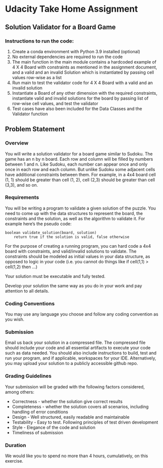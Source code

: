 # Udacity Take Home Assignment
## Solution Validator for a Board Game

### Instructions to run the code:

1. Create a conda environment with Python 3.9 installed (optional)
2. No external dependencies are required to run the code
3. The main function in the main module contains a hardcoded example of 4 X 4 Board with constraints as 
mentioned in the assignment document, and a valid and an invalid Solution which is instantiated by passing
cell values row-wise as a list
4. Run main to test the validator code for 4 X 4 Board with a valid and an invalid solution
5. Instantiate a Board of any other dimension with the required constraints, instantiate valid and invalid
solutions for the board by passing list of row-wise cell values, and test the validator
6. Test cases have also been included for the Data Classes and the Validator function

## Problem Statement

### Overview

You will write a solution validator for a board game similar to Sudoku. The game has an n by n board. Each row and column will be filled by numbers between 1 and n. Like Sudoku, each number can appear once and only once in each row and each column. But unlike Sudoku some adjacent cells have additional constraints between them. For example, in a 4x4 board cell (1, 1) should be greater than cell (1, 2), cell (2,3) should be greater than cell (3,3), and so on.

### Requirements

You will be writing a program to validate a given solution of the puzzle. You need to come up with the data structures to represent the board, the constraints and the solution, as well as the algorithm to validate it. For example here’s the pseudo code:

````
boolean validate_solution(board, solution)
	return true if the solution is valid, false otherwise
````

For the purpose of creating a running program, you can hard code a 4x4 board with constraints, and valid/invalid solutions to validate. The constraints should be modeled as initial values in your data structure, as opposed to logic in your code (i.e. you cannot do things like if cell(1,1) > cell(1,2) then …)

Your solution must be executable and fully tested.

Develop your solution the same way as you do in your work and pay attention to all details.

### Coding Conventions

You may use any language you choose and follow any coding convention as you wish.

### Submission

Email us back your solution in a compressed file. The compressed file should include your code and all essential artifacts to execute your code such as data needed. You should also include instructions to build, test and run your program, and if applicable, workspaces for your IDE.
Alternatively, you may upload your solution to a publicly accessible github repo.

### Grading Guidelines

Your submission will be graded with the following factors considered, among others:

- Correctness - whether the solution give correct results
- Completeness - whether the solution covers all scenarios, including handling of error conditions
- Design - Well structured, easily readable and maintainable
- Testability - Easy to test. Following principles of test driven development
- Style - Elegance of the code and solution
- Timeliness of submission

### Duration
We would like you to spend no more than 4 hours, cumulatively, on this exercise.
